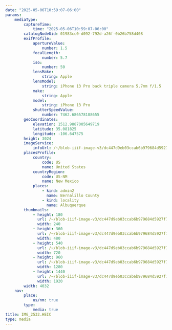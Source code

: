 ```yaml
---
date: "2025-05-06T10:59:07-06:00"
params:
    mediaType:
        captureTime:
            time: "2025-05-06T10:59:07-06:00"
        catalogNodeUid: 01983cc0-d092-792d-a26f-0b26b758d408
        exifProfile:
            apertureValue:
                number: 1.5
            focalLength:
                number: 5.7
            iso:
                number: 50
            lensMake:
                string: Apple
            lensModel:
                string: iPhone 13 Pro back triple camera 5.7mm f/1.5
            make:
                string: Apple
            model:
                string: iPhone 13 Pro
            shutterSpeedValue:
                number: 7462.686578188655
        geoCoordinates:
            elevation: 1512.9887005649719
            latitude: 35.081825
            longitude: -106.647575
        height: 3024
        imageService:
            infoUrl: /~/blob-iiif-image-v3/dc447d9eb03ccab6b979684d5927f79c39cfac8ed3ae4b099929526e3836928c/info.json
        placesProfile:
            country:
                code: US
                name: United States
            countryRegion:
                code: US-NM
                name: New Mexico
            places:
                - kind: admin2
                  name: Bernalillo County
                - kind: locality
                  name: Albuquerque
        thumbnails:
            - height: 180
              url: /~/blob-iiif-image-v3/dc447d9eb03ccab6b979684d5927f79c39cfac8ed3ae4b099929526e3836928c/full/240%2C180/0/default.jpg
              width: 240
            - height: 360
              url: /~/blob-iiif-image-v3/dc447d9eb03ccab6b979684d5927f79c39cfac8ed3ae4b099929526e3836928c/full/480%2C360/0/default.jpg
              width: 480
            - height: 540
              url: /~/blob-iiif-image-v3/dc447d9eb03ccab6b979684d5927f79c39cfac8ed3ae4b099929526e3836928c/full/720%2C540/0/default.jpg
              width: 720
            - height: 960
              url: /~/blob-iiif-image-v3/dc447d9eb03ccab6b979684d5927f79c39cfac8ed3ae4b099929526e3836928c/full/1280%2C960/0/default.jpg
              width: 1280
            - height: 1440
              url: /~/blob-iiif-image-v3/dc447d9eb03ccab6b979684d5927f79c39cfac8ed3ae4b099929526e3836928c/full/1920%2C1440/0/default.jpg
              width: 1920
        width: 4032
    nav:
        place:
            us/nm: true
        type:
            media: true
title: IMG_2532.HEIC
type: media
---
```


